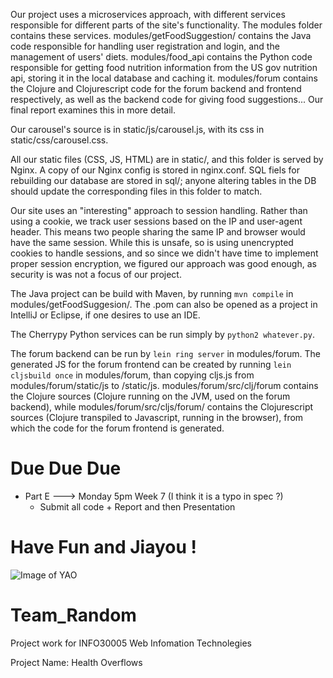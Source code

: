 Our project uses a microservices approach, with different services responsible for different parts of the site's functionality. The modules folder contains these services. modules/getFoodSuggestion/ contains the Java code responsible for handling user registration and login, and the management of users' diets. modules/food_api contains the Python code responsible for getting food nutrition information from the US gov nutrition api, storing it in the local database and caching it. modules/forum contains the Clojure and Clojurescript code for the forum backend and frontend respectively, as well as the backend code for giving food suggestions... Our final report examines this in more detail.

Our carousel's source is in static/js/carousel.js, with its css in static/css/carousel.css.

All our static files (CSS, JS, HTML) are in static/, and this folder is served by Nginx. A copy of our Nginx config is stored in nginx.conf. SQL fiels for rebuilding our database are stored in sql/; anyone altering tables in the DB should update the corresponding files in this folder to match.

Our site uses an "interesting" approach to session handling. Rather than using a cookie, we track user sessions based on the IP and user-agent header. This means two people sharing the same IP and browser would have the same session. While this is unsafe, so is using unencrypted cookies to handle sessions, and so since we didn't have time to implement proper session encryption, we figured our approach was good enough, as security is was not a focus of our project.

The Java project can be build with Maven, by running `mvn compile` in modules/getFoodSuggesion/. The .pom can also be opened as a project in IntelliJ or Eclipse, if one desires to use an IDE.

The Cherrypy Python services can be run simply by `python2 whatever.py`.

The forum backend can be run by `lein ring server` in modules/forum. The generated JS for the forum frontend can be created by running `lein cljsbuild once` in modules/forum, than copying cljs.js from modules/forum/static/js to /static/js. modules/forum/src/clj/forum contains the Clojure sources (Clojure running on the JVM, used on the forum backend), while modules/forum/src/cljs/forum/ contains the Clojurescript sources (Clojure transpiled to Javascript, running in the browser), from which the code for the forum frontend is generated.

# Due Due Due
- Part E ---> Monday 5pm Week 7 (I think it is a typo in spec ?)
    - Submit all code + Report and then Presentation

# Have Fun and Jiayou !

![Image of YAO](http://img.qqday.com/allimg/120627/0921062E3-0.jpg)

# Team_Random

Project work for INFO30005 Web Infomation Technolegies

Project Name: Health Overflows